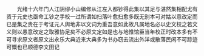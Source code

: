 <!-- { "loadSidebar": true } -->
　　光绪十六年门人江阴缪小山编修从江左入都钞得此集以其足与湛然集相配尤有资于元史也亟命工钞之手校一过所谓如扫落叶愈扫愈多既无别本可对姑以意改定而已是集之贵在于考证元人舆地非以文词为重吾意如此故凡属地名必以史文校之若文义则以愚意改定之取雅协足矣不必原文定如是也与地惟馆臣当年校正时改本多有不可寻求原文者原文出永乐大典近来大典多为书办窃去流出外洋或散落民闲不可踪迹可慨也已顺德李文田记
